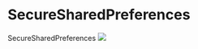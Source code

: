 # SecureSharedPreferences
SecureSharedPreferences
[![](https://jitpack.io/v/rajeshbdabhi/SecureSharedPreferences.svg)](https://jitpack.io/#rajeshbdabhi/SecureSharedPreferences)
